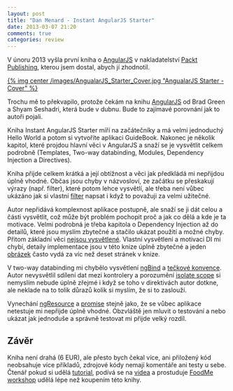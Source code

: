 ```yaml
---
layout: post
title: "Dan Menard - Instant AngularJS Starter"
date: 2013-03-07 21:20
comments: true
categories: review
---
```


V únoru 2013 vyšla první kniha o [AngularJS](http://www.angularjs.org) v nakladatelství [Packt Publishing](http://www.packtpub.com/angularjs-to-build-dynamic-web-applications/book), kterou jsem dostal, abych jí zhodnotil. 

[{% img center /images/AngualarJS_Starter_Cover.jpg "AngualarJS Starter - Cover" %}](http://www.packtpub.com/angularjs-to-build-dynamic-web-applications/book)

Trochu mě to překvapilo, protože čekám na knihu [AngularJS](http://shop.oreilly.com/product/0636920028055.do) od Brad Green a Shyam Seshadri, která bude v dubnu. Bude to zajímavé porovnání jak to autoři pojali.

Kniha Instant AngularJS Starter míří na začátečníky a má velmi jednoduchý Hello World a potom si vytvoříte aplikaci GuideBook. Nakonec je několik kapitol, které projdou hlavní věci v AngularJS a snaží se je vysvětlit celkem podrobně (Templates, Two-way databinding, Modules, Dependency Injection a Directives).

Kniha přijde celkem krátká a její obtížnost a věci jak předkládá mi nepřijdou úplně vhodné. Občas jsou chyby v názvosloví, ze začátku se přeskakují výrazy (např. filter), které potom lehce vysvětlí, ale třeba není vůbec ukázáno jak si vlastní [filter](http://docs.angularjs.org/guide/concepts#filters) napsat i když to považuji za velmi užitečné. 

Autor nepřidává komplexnost aplikace postupně, ale snaží se ji dát celou a části vysvětlit, což může být problém pochopit proč a jak co dělá a kde je ta motivace. Velmi podrobná je třeba kapitola o Dependency Injection až do detailů, které jsou myslím zbytečné a stačilo ukázat použití a možné chyby. Přitom základní věci [nejsou vysvětlené](http://docs.angularjs.org/guide/di). Vlastní vysvětlení a motivaci DI mi chybí, detaily implementace jsou v této knize úplně zbytečné a jeden [obrázek](http://docs.angularjs.org/guide/concepts) často vydá za víc než deset stránek v knize.

V two-way databinding mi chybělo vysvětlení [ngBind](http://docs.angularjs.org/api/ng.directive:ngBind) a [tečkové konvence](http://egghead.io/video/angularjs-the-dot/). Autor nevysvětlil sdílení dat mezi kontrolery a porozumění [isolate scope](http://egghead.io/video/angularjs-the-dot/) si nemyslím nebude úplně zřejmé i když se toho v direktivách autor dotkne, ale neklade na to tolik důrazů kolik si myslím, že si to zaslouží. 

Vynechání [ngResource](http://docs.angularjs.org/api/ngResource.$resource) a [promise](http://docs.angularjs.org/api/ng.$q) stejně jako, že se vůbec aplikace netestuje mi nepřijde úplně vhodné. Obzvláště jen mluvit o testování a nebo ukázat jak jednoduše a správně testovat mi přijde velký rozdíl. 

## Závěr
Kniha není drahá (6 EUR), ale přesto bych čekal více, ani přiložený kód neobsahuje více příkladů, zdrojové kódy nemají komentáře ani testy u sebe. 
Čtenář pokud si udělá [tutorial](http://docs.angularjs.org/tutorial), podívá se na [videa](http://egghead.io/) a prostuduje [FoodMe workshop](https://github.com/IgorMinar/foodme) udělá lépe než koupením této knihy.